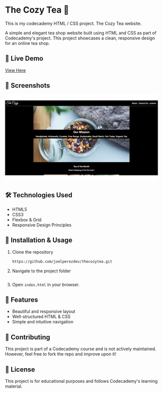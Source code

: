 # The Cozy Tea 🍵
This is my codecademy HTML / CSS project. The Cozy Tea website.

A simple and elegant tea shop website built using HTML and CSS as part of Codecademy's project. This project showcases a clean, responsive design for an online tea shop.

## 🌿 Live Demo
[View Here](https://joelperezdev.github.io/thecozytea/)

## 📸 Screenshots
![The Cozy Tea Screenshot](/resources/img/Screenshot.png)

## 🛠 Technologies Used
- HTML5
- CSS3
- Flexbox & Grid
- Responsive Design Principles

## 🚀 Installation & Usage
1. Clone the repository  
   ```sh
   https://github.com/joelperezdev/thecozytea.git
   ```
2. Navigate to the project folder  
   ```sh
3. Open `index.html` in your browser.

## 🎯 Features
- Beautiful and responsive layout  
- Well-structured HTML & CSS  
- Simple and intuitive navigation  

## 🤝 Contributing
This project is part of a Codecademy course and is not actively maintained. However, feel free to fork the repo and improve upon it!

## 📜 License
This project is for educational purposes and follows Codecademy's learning material.  
